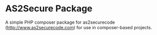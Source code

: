 # AS2Secure Package

A simple PHP composer package for as2securecode (http://www.as2securecode.com) for use in composer-based projects.